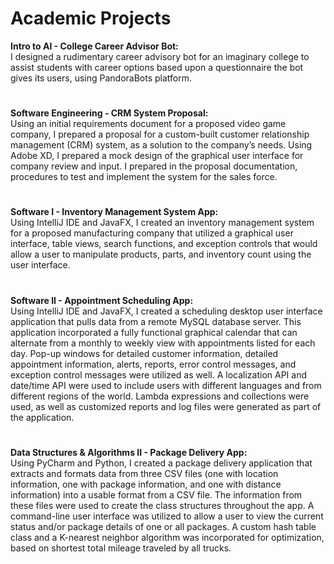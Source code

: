 # Academic Projects
<strong>Intro to AI - College Career Advisor Bot:</strong><br>
I designed a rudimentary career advisory bot for an imaginary college to assist students with career options based upon a questionnaire the bot gives its users, using PandoraBots platform.
#
<strong>Software Engineering - CRM System Proposal:</strong><br>
Using an initial requirements document for a proposed video game company, I prepared a proposal for a custom-built customer relationship management (CRM) system, as a solution to the company’s needs. Using Adobe XD, I prepared a mock design of the graphical user interface for company review and input. I prepared in the proposal documentation, procedures to test and implement the system for the sales force.
#
<strong>Software I - Inventory Management System App:</strong><br>
Using IntelliJ IDE and JavaFX, I created an inventory management system for a proposed manufacturing company that utilized a graphical user interface, table views, search functions, and exception controls that would allow a user to manipulate products, parts, and inventory count using the user interface.
#
<strong>Software II - Appointment Scheduling App:</strong><br>
Using IntelliJ IDE and JavaFX, I created a scheduling desktop user interface application that pulls data from a remote MySQL database server. This application incorporated a fully functional graphical calendar that can alternate from a monthly to weekly view with appointments listed for each day. Pop-up windows for detailed customer information, detailed appointment information, alerts, reports, error control messages, and exception control messages were utilized as well. A localization API and date/time API were used to include users with different languages and from different regions of the world. Lambda expressions and collections were used, as well as customized reports and log files were generated as part of the application.
#
<strong>Data Structures & Algorithms II - Package Delivery App:</strong><br>
Using PyCharm and Python, I created a package delivery application that extracts and formats data from three CSV files (one with location information, one with package information, and one with distance information) into a usable format from a CSV file. The information from these files were used to create the class structures throughout the app. A command-line user interface was utilized to allow a user to view the current status and/or package details of one or all packages. A custom hash table class and a K-nearest neighbor algorithm was incorporated for optimization, based on shortest total mileage traveled by all trucks.
#
